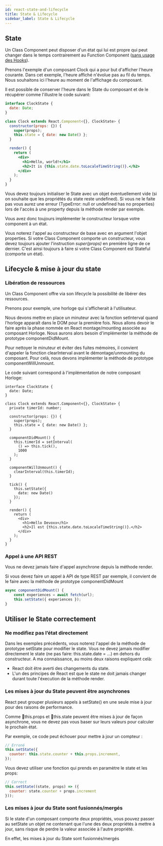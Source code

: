 ```yaml
---
id: react-state-and-lifecycle
title: State & Lifecycle
sidebar_label: State & Lifecycle
---
```


## State

Un Class Component peut disposer d'un état qui lui est propre qui peut changer dans le temps contrairement au Function Component ([sans usage des Hooks](react-class-component#l-interet-des-class-components)).

Prenons l'exemple d'un composant Clock qui a pour but d'afficher l'heure courante. Dans cet exemple, l'heure affiché n'évolue pas au fil du temps. Nous souhaitons ici l'heure au moment de l'affichage du composant.

Il est possible de conserver l'heure dans le State du composant et de le récupérer comme l'illustre le code suivant:

```jsx
interface ClockState {
  date: Date;
}

class Clock extends React.Component<{}, ClockState> {
  constructor(props: {}) {
    super(props);
    this.state = { date: new Date() };
  }

  render() {
    return (
      <div>
        <h1>Hello, world!</h1>
        <h2>It is {this.state.date.toLocaleTimeString()}.</h2>
      </div>
    );
  }
}
```

Vous devez toujours initialiser le State avec un objet éventuellement vide (si on souhaite que les propriétés du state reste undefined). Si vous ne le faite pas vous aurez une erreur (TypeError: null or undefined has no properties) lors de l'accès à une property depuis la méthode render par exemple.

Vous avez donc toujours implémenter le constructeur lorsque votre component à un état.

Vous noterez l'appel au constructeur de base avec en argument l'objet properties. Si votre Class Component comporte un constructeur, vous devez toujours ajouter l'instruction *super(props)* en première ligne de ce dernier. C'est ainsi toujours à faire si votre Class Component est Stateful (comporte un état).

## Lifecycle & mise à jour du state

### Libération de ressources

Un Class Component offre via son lifecycle la possibilité de libérer des ressources.

Prenons pour exemple, une horloge qui s'afficherait à l'utilisateur.

Nous devons mettre en place un minuteur avec la fonction setInterval quand l'horloge apparaît dans le DOM pour la première fois. Nous allons devoir le faire après la phase nommée en React montage/mounting associée au composant Horloge. Nous aurons alors besoin d'implémenter la méthode de prototype componentDidMount.

Pour nettoyer le minuteur et éviter des fuites mémoires, il convient d'appeler la fonction clearInterval avant le démontage/unmounting du composant. Pour celà, nous devons implémenter la méthode de prototype componentWillUnmount.

Le code suivant correspond à l'implémentation de notre composant Horloge:

```tsx
interface ClockState {
  date: Date;
}
  
class Clock extends React.Component<{}, ClockState> {
  private timerId: number;
  
  constructor(props: {}) {
    super(props);
    this.state = { date: new Date() };
  }
  
  componentDidMount() {
    this.timerId = setInterval(
      () => this.tick(),
      1000
    );
  }
  
  componentWillUnmount() {
    clearInterval(this.timerId);
  }
  
  tick() {
    this.setState({
      date: new Date()
    });
  }
  
  render() {
    return (
      <div>
        <h1>Hello Devoxx</h1>
        <h2>Il est {this.state.date.toLocaleTimeString()}.</h2>
      </div>
    );
  }
}
```

### Appel à une API REST

Vous ne devez jamais faire d'appel asynchrone depuis la méthode render.

Si vous devez faire un appel à API de type REST par exemple, il convient de le faire avec la méthode de prototype componentDidMount

```jsx
async componentDidMount() {
    const experiences = await fetch(url);
    this.setState({ experiences });
}
```

## Utiliser le State correctement

### Ne modifiez pas l’état directement

Dans les exemples précédents, vous noterez l'appel de la méthode de prototype setState pour modifier le state. Vous ne devez jamais modifier directement le state (ne pas faire: this.state.date = ...) en dehors du constructeur. A ma connaissance, au moins deux raisons expliquent celà:
* React doit être averti des changements du state.
* L'un des principes de React est que le state ne doit jamais changer durant toute l'éxecution de la méthode render.

### Les mises à jour du State peuvent être asynchrones

React peut grouper plusieurs appels à setState() en une seule mise à jour pour des raisons de performance.

Comme this.props et this.state peuvent être mises à jour de façon asynchrone, vous ne devez pas vous baser sur leurs valeurs pour calculer le prochain état.

Par exemple, ce code peut échouer pour mettre à jour un compteur :
```jsx
// Erroné
this.setState({
  counter: this.state.counter + this.props.increment,
});
```

Vous devez utiliser une fonction qui prends en paramètre le state et les props:

```jsx
// Correct
this.setState((state, props) => ({
  counter: state.counter + props.increment
}));
```

### Les mises à jour du State sont fusionnés/mergés

Si le state d'un composant comporte deux propriétés, vous pouvez passer au setState un objet ne contenant que l'une des deux propriétés à mettre à jour, sans risque de perdre la valeur associée à l'autre propriété.

En effet, les mises à jour du State sont fusionnés/mergés
